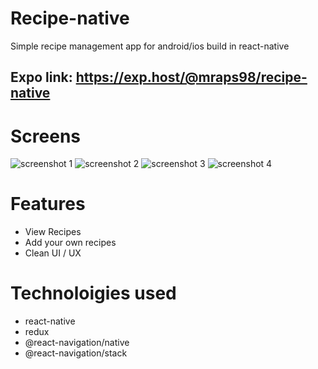 # Recipe-native
Simple recipe management app for android/ios build in react-native
## Expo link: https://exp.host/@mraps98/recipe-native

# Screens
![screenshot 1](https://github.com/mraps98/recipe-native/blob/master/001.jpg)
![screenshot 2](https://github.com/mraps98/recipe-native/blob/master/002.jpg)
![screenshot 3](https://github.com/mraps98/recipe-native/blob/master/003.jpg)
![screenshot 4](https://github.com/mraps98/recipe-native/blob/master/004.jpg)

# Features
* View Recipes
* Add your own recipes
* Clean UI / UX


# Technoloigies used
* react-native
* redux
* @react-navigation/native
* @react-navigation/stack
